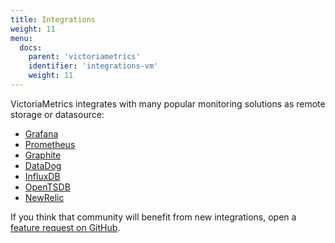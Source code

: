 ```yaml
---
title: Integrations 
weight: 11
menu:
  docs:
    parent: 'victoriametrics'
    identifier: 'integrations-vm'
    weight: 11
---
```


VictoriaMetrics integrates with many popular monitoring solutions as remote storage or datasource:

* [Grafana](https://docs.victoriametrics.com/victoriametrics/integrations/grafana)
* [Prometheus](https://docs.victoriametrics.com/victoriametrics/integrations/prometheus)
* [Graphite](https://docs.victoriametrics.com/victoriametrics/integrations/graphite)
* [DataDog](https://docs.victoriametrics.com/victoriametrics/integrations/datadog)
* [InfluxDB](https://docs.victoriametrics.com/victoriametrics/integrations/influxdb)
* [OpenTSDB](https://docs.victoriametrics.com/victoriametrics/integrations/opentsdb)
* [NewRelic](https://docs.victoriametrics.com/victoriametrics/integrations/newrelic)

If you think that community will benefit from new integrations, open a [feature request on GitHub](https://github.com/VictoriaMetrics/VictoriaMetrics/issues).